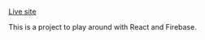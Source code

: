 [Live site](https://catchoftheday.yagogc.com/)

This is a project to play around with React and Firebase.
